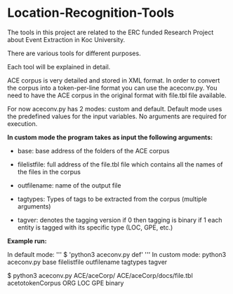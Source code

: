 # Location-Recognition-Tools

The tools in this project are related to the ERC funded Research Project about Event Extraction in Koc University.

There are various tools for different purposes.

Each tool will be explained in detail.

ACE corpus is very detailed and stored in XML format. In order to convert the corpus into a token-per-line format you can use the aceconv.py. You need to have the ACE corpus in the original format with file.tbl file available. 

For now aceconv.py has 2 modes: custom and default. Default mode uses the predefined values for the input variables. No arguments are required for execution.

**In custom mode the program takes as input the following arguments:**

* base: base address of the folders of the ACE corpus

* filelistfile: full address of the file.tbl file which contains all the names of the files in the corpus

* outfilename: name of the output file

* tagtypes: Types of tags to be extracted from the corpus (multiple arguments)

* tagver: denotes the tagging version if 0 then tagging is binary if 1 each entity is tagged with its specific type (LOC, GPE, etc.)

 **Example run:**
 
 In default mode: 
 '''
 $ 'python3 aceconv.py def'
 '''
 In custom mode: python3 aceconv.py base filelistfile outfilename tagtypes tagver
 
 $ python3 aceconv.py ACE/aceCorp/ ACE/aceCorp/docs/file.tbl acetotokenCorpus ORG LOC GPE binary
